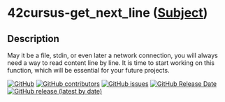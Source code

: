   # 42cursus-get_next_line ([Subject](/.github/en.subject.pdf))
  
  ## Description
May it be a file, stdin, or even later a network connection, you will always need a way to read content line by line. It is time to start working on this function, which will be essential for your future projects.

[![GitHub](https://img.shields.io/github/license/BrunoCostaGH/42cursus-get_next_line?style=for-the-badge)](https://github.com/BrunoCostaGH/42cursus-get_next_line/blob/master/LICENSE.md)
[![GitHub contributors](https://img.shields.io/github/contributors/BrunoCostaGH/42cursus-get_next_line?style=for-the-badge)](https://github.com/BrunoCostaGH/42cursus-get_next_line)
[![GitHub issues](https://img.shields.io/github/issues/BrunoCostaGH/42cursus-get_next_line?style=for-the-badge)](https://github.com/BrunoCostaGH/42cursus-get_next_line/issues)
[![GitHub Release Date](https://img.shields.io/github/release-date/BrunoCostaGH/42cursus-get_next_line?style=for-the-badge)](https://github.com/BrunoCostaGH/42cursus-get_next_line/releases/latest)
[![GitHub release (latest by date)](https://img.shields.io/github/v/release/BrunoCostaGH/42cursus-get_next_line?style=for-the-badge)](https://github.com/BrunoCostaGH/42cursus-get_next_line/releases/latest)

